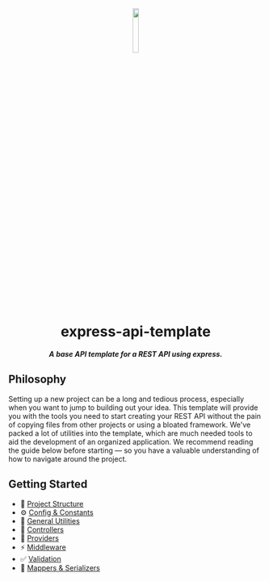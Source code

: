 <div align="center">
<img src="https://imgur.com/xPygSgY.png" align="center" width="15%" alt="">

# express-api-template

**_A base API template for a REST API using express._**

</div>

## Philosophy

Setting up a new project can be a long and tedious process, especially when you want to jump to building out
your idea. This template will provide you with the tools you need to start creating your REST API without the
pain of copying files from other projects or using a bloated framework. We've packed a lot of utilities into
the template, which are much needed tools to aid the development of an organized application. We recommend
reading the guide below before starting — so you have a valuable understanding of how to navigate around the
project.

## Getting Started

-   📂 [Project Structure](docs/project-structure.md)
-   ⚙ [Config & Constants](docs/config-and-constants.md)
-   💎 [General Utilities](docs/general-utilities.md)
-   🔔 [Controllers](docs/controllers.md)
-   🚧 [Providers](docs/providers.md)
-   ⚡ [Middleware](docs/middleware.md)
-   ✅ [Validation](docs/validation.md)
-   🦾 [Mappers & Serializers](docs/mappers-and-serializers.md)
